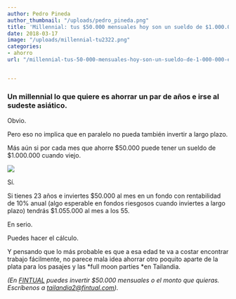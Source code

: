 ```yaml
---
author: Pedro Pineda
author_thumbnail: "/uploads/pedro_pineda.png"
title: 'Millennial: tus $50.000 mensuales hoy son un sueldo de $1.000.000 en el futuro.'
date: 2018-03-17
image: "/uploads/millennial-tu2322.png"
categories:
- ahorro
url: "/millennial-tus-50-000-mensuales-hoy-son-un-sueldo-de-1-000-000-en-el-futuro-5da205971df6/"


---
```


### Un millennial lo que quiere es ahorrar un par de años e irse al sudeste asiático.

Obvio.

Pero eso no implica que en paralelo no pueda también invertir a largo plazo.

Más aún si por cada mes que ahorre $50.000 puede tener un sueldo de $1.000.000 cuando viejo.

![](/uploads/millennial-tu2322.png)

Sí.

Si tienes 23 años e inviertes $50.000 al mes en un fondo con rentabilidad de 10% anual (algo esperable en fondos riesgosos cuando inviertes a largo plazo) tendrás $1.055.000 al mes a los 55.

En serio.

Puedes hacer el cálculo.

Y pensando que lo más probable es que a esa edad te va a costar encontrar trabajo fácilmente, no parece mala idea ahorrar otro poquito aparte de la plata para los pasajes y las *full moon parties *en Tailandia.

*(En [FINTUAL](http://www.fintual.com) puedes invertir $50.000 mensuales o el monto que quieras. Escríbenos a tailandia2@fintual.com).*
